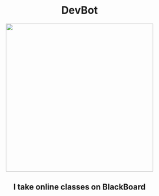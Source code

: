 <h1 align="center">DevBot</h1>

<p align="center">
  <img height="400" src="https://github.com/StatusNeo/Hacktoberfest_2020/blob/main/intro/img/bot.png?raw=true">
</p>

<h2 align="center">I take online classes on BlackBoard</h2>




